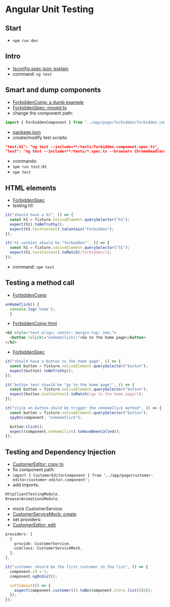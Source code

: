 # Angular Unit Testing

## Start

- `npm run dev`

## Intro

- [tsconfig.spec.json: explain](tsconfig.spec.json)
- command: `ng test`

## Smart and dump components

- [ForbiddenComp: a dumb example](src/app/page/forbidden/forbidden.component.ts)
- [ForbiddenSpec: moved to](src/tests/forbidden.component.spec.ts)
- change the component path:

```typescript
import { ForbiddenComponent } from "../app/page/forbidden/forbidden.component";
```

- [package.json](package.json)
- create/modify test scripts:

```json
"test:01": "ng test --include=**/tests/forbidden.component.spec.ts",
"test": "ng test --include=**/tests/*.spec.ts --browsers ChromeHeadless --watch false",
```

- commands:
- `npm run test:01`
- `npm test`

## HTML elements

- [ForbiddenSpec](src/tests/forbidden.component.spec.ts)
- testing h1:

```typescript
it("should have a h1", () => {
  const h1 = fixture.nativeElement.querySelector("h1");
  expect(h1).toBeTruthy();
  expect(h1.textContent).toContain("Forbidden");
});

it('h1 content should be "forbidden"', () => {
  const h1 = fixture.nativeElement.querySelector("h1");
  expect(h1.textContent).toMatch(/forbidden/i);
});
```

- command: `npm test`

## Testing a method call

- [ForbiddenComp](src/app/page/forbidden/forbidden.component.ts)

```typescript
onHomeClick() {
  console.log('home');
  }
```

- [ForbiddenComp html](src/app/page/forbidden/forbidden.component.html)

```html
<h2 style="text-align: center; margin-top: 1em;">
  <button (click)="onHomeClick()">Go to the home page</button>
</h2>
```

- [ForbiddenSpec](src/tests/forbidden.component.spec.ts)

```typescript
it("should have a button to the home page", () => {
  const button = fixture.nativeElement.querySelector("button");
  expect(button).toBeTruthy();
});

it('button text should be "go to the home page"', () => {
  const button = fixture.nativeElement.querySelector("button");
  expect(button.textContent).toMatch(/go to the home page/i);
});

it("click on button shuld be trigger the onHomeClick method", () => {
  const button = fixture.nativeElement.querySelector("button");
  spyOn(component, "onHomeClick");

  button.click();
  expect(component.onHomeClick).toHaveBeenCalled();
});
```

## Testing and Dependency Injection

- [CustomerEditor: copy to](src/tests/customer-editor.component.spec.ts)
- fix component path:
- `import { CustomerEditorComponent } from '../app/page/customer-editor/customer-editor.component';`
- add imports:

```typescript
HttpClientTestingModule,
BrowserAnimationsModule,
```

- mock CustomerService:
- [CustomerServiceMock: create](src/tests/mocks/customer.service.mock.ts)
- set providers:
- [CustomerEditor: edit](src/tests/customer-editor.component.spec.ts)

```typescript
providers: [
  {
    provide: CustomerService,
    useClass: CustomerServiceMock,
  },
],
```

```typescript
it("customer should be the first customer in the list", () => {
  component.id = 1;
  component.ngOnInit();

  setTimeout(() => {
    expect(component.customer()).toBe(component.store.list()[0]);
  });
});
```



